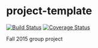 # project-template

[![Build
Status](https://travis-ci.org/berkeley-stat159/project-delta.svg?branch=master)](https://travis-ci.org/berkeley-stat159/project-eta?branch=master)
[![Coverage
Status](https://coveralls.io/repos/berkeley-stat159/project-delta/badge.svg?branch=master)](https://coveralls.io/r/berkeley-stat159/project-eta?branch=master)

Fall 2015 group project
